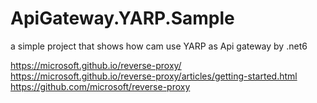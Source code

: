 # ApiGateway.YARP.Sample

a simple project that shows how cam use YARP as Api gateway by .net6

https://microsoft.github.io/reverse-proxy/
https://microsoft.github.io/reverse-proxy/articles/getting-started.html
https://github.com/microsoft/reverse-proxy
